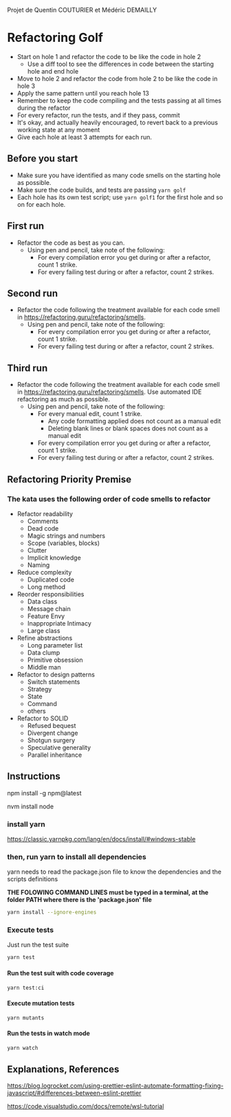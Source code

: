 Projet de Quentin COUTURIER et Médéric DEMAILLY

# Refactoring Golf

- Start on hole 1 and refactor the code to be like the code in hole 2
  - Use a diff tool to see the differences in code between the starting hole and end hole
- Move to hole 2 and refactor the code from hole 2 to be like the code in hole 3
- Apply the same pattern until you reach hole 13
- Remember to keep the code compiling and the tests passing at all times during the refactor
- For every refactor, run the tests, and if they pass, commit
- It's okay, and actually heavily encouraged, to revert back to a previous working state at any moment
- Give each hole at least 3 attempts for each run.

## Before you start

- Make sure you have identified as many code smells on the starting hole as possible.
- Make sure the code builds, and tests are passing `yarn golf`
- Each hole has its own test script; use `yarn golf1` for the first hole and so on for each hole.

## First run

- Refactor the code as best as you can.
  - Using pen and pencil, take note of the following:
    - For every compilation error you get during or after a refactor, count 1 strike.
    - For every failing test during or after a refactor, count 2 strikes.

## Second run

- Refactor the code following the treatment available for each code smell in <https://refactoring.guru/refactoring/smells>.
  - Using pen and pencil, take note of the following:
    - For every compilation error you get during or after a refactor, count 1 strike.
    - For every failing test during or after a refactor, count 2 strikes.

## Third run

- Refactor the code following the treatment available for each code smell in <https://refactoring.guru/refactoring/smells>. Use automated IDE refactoring as much as possible.
  - Using pen and pencil, take note of the following:
    - For every manual edit, count 1 strike.
      - Any code formatting applied does not count as a manual edit
      - Deleting blank lines or blank spaces does not count as a manual edit
    - For every compilation error you get during or after a refactor, count 1 strike.
    - For every failing test during or after a refactor, count 2 strikes.

## Refactoring Priority Premise

### The kata uses the following order of code smells to refactor

- Refactor readability
  - Comments
  - Dead code
  - Magic strings and numbers
  - Scope (variables, blocks)
  - Clutter
  - Implicit knowledge
  - Naming
- Reduce complexity
  - Duplicated code
  - Long method
- Reorder responsibilities
  - Data class
  - Message chain
  - Feature Envy
  - Inappropriate Intimacy
  - Large class
- Refine abstractions
  - Long parameter list
  - Data clump
  - Primitive obsession
  - Middle man
- Refactor to design patterns
  - Switch statements
  - Strategy
  - State
  - Command
  - others
- Refactor to SOLID
  - Refused bequest
  - Divergent change
  - Shotgun surgery
  - Speculative generality
  - Parallel inheritance


## Instructions

npm install -g npm@latest

nvm install node

### install yarn

https://classic.yarnpkg.com/lang/en/docs/install/#windows-stable

### then, run yarn to install all dependencies

yarn needs to read the package.json file to know the dependencies and the scripts definitions

**THE FOLOWING COMMAND LINES must be typed in a terminal, at the folder PATH where there is the 'package.json' file**

```sh
yarn install --ignore-engines
```

### Execute tests

Just run the test suite

```sh
yarn test
```

#### Run the test suit with code coverage

```sh
yarn test:ci
```

#### Execute mutation tests

```sh
yarn mutants
```

#### Run the tests in watch mode

```sh
yarn watch
```

## Explanations, References


https://blog.logrocket.com/using-prettier-eslint-automate-formatting-fixing-javascript/#differences-between-eslint-prettier

https://code.visualstudio.com/docs/remote/wsl-tutorial
